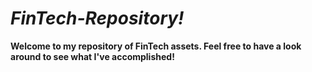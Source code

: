 # *FinTech-Repository!*

**Welcome to my repository of FinTech assets. Feel free to have a look around to see what I've accomplished!**